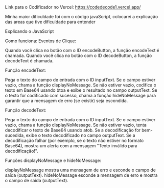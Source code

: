 Link para o Codificador no Vercel: https://codedecode1.vercel.app/

Minha maior dificuldade foi com o código javaScript, colocarei a explicação das areas que tive dificuldade para entender

Explicando o JavaScript

Como funciona:
Eventos de Clique:

Quando você clica no botão com o ID encodeButton, a função encodeText é chamada.
Quando você clica no botão com o ID decodeButton, a função decodeText é chamada.

Função encodeText:

Pega o texto do campo de entrada com o ID inputText.
Se o campo estiver vazio, chama a função displayNoMessage.
Se não estiver vazio, codifica o texto em Base64 usando btoa e exibe o resultado no campo outputText.
Se o texto for codificado com sucesso, chama a função hideNoMessage para garantir que a mensagem de erro (se existir) seja escondida.

Função decodeText:

Pega o texto do campo de entrada com o ID inputText.
Se o campo estiver vazio, chama a função displayNoMessage.
Se não estiver vazio, tenta decodificar o texto de Base64 usando atob.
Se a decodificação for bem-sucedida, exibe o texto decodificado no campo outputText.
Se a decodificação falhar (por exemplo, se o texto não estiver no formato Base64), mostra um alerta com a mensagem "Texto inválido para decodificação!".

Funções displayNoMessage e hideNoMessage:

displayNoMessage mostra uma mensagem de erro e esconde o campo de saída (outputText).
hideNoMessage esconde a mensagem de erro e mostra o campo de saída (outputText).
